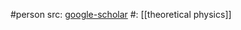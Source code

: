 #person 
src: [google-scholar](https://scholar.google.com/citations?user=Y7r_V5YAAAAJ&hl=en) 
#: [[theoretical physics]] 

